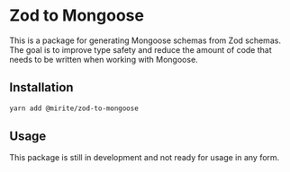 # Zod to Mongoose

This is a package for generating Mongoose schemas from Zod schemas. The goal is to improve type safety and reduce the amount of code that needs to be written when working with Mongoose.

## Installation

```bash
yarn add @mirite/zod-to-mongoose
```

## Usage

This package is still in development and not ready for usage in any form.
